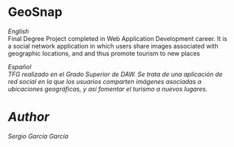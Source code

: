 # GeoSnap
<i>English</i>
<br/>
Final Degree Project completed in Web Application Development career.
It is a social network application in which users share images associated with geographic locations, and and thus promote tourism to new places

<i>Español<i>
<br/>
TFG realizado en el Grado Superior de DAW.
Se trata de una aplicación de red social en la que los usuarios comparten imágenes asociadas a ubicaciones geográficas, y así fomentar el turismo a nuevos lugares.

# Author
Sergio García García

